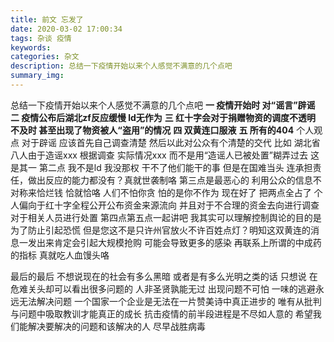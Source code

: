 ```yaml
---
title: 前文 忘发了
date: 2020-03-02 17:00:34
tags: 杂谈 疫情
keywords:
categories: 杂文
description: 总结一下疫情开始以来个人感觉不满意的几个点吧
summary_img:
---
```



总结一下疫情开始以来个人感觉不满意的几个点吧
__一 疫情开始时 对“谣言”辟谣__
__二 疫情公布后湖北zf反应缓慢 ld无作为__
__三 红十字会对于捐赠物资的调度不透明 不及时 甚至出现了物资被人“盗用”的情况__
__四 双黄连口服液__
__五 所有的404__
个人观点 
对于辟谣 应该首先自己调查清楚 然后以此对公众有个清楚的交代 比如 湖北省八人由于造谣xxx 根据调查 实际情况xxx 而不是用“造谣人已被处置”糊弄过去 这是其一
第二点 我不是ld 我没那权 干不了他们能干的事 但是在国难当头 连承担责任，做出反应的能力都没有？真就世袭制咯
第三点是最恶心的 利用公众的信息不对称来恰烂钱 恰就恰咯 人们不怕你贪 怕的是你不作为 现在好了 把两点全占了 个人偏向于红十字全程公开公布资金来源流向 并且对于不合理的资金去向进行调查 对于相关人员进行处置
第四点第五点一起讲吧 我其实可以理解控制舆论的目的是为了防止引起恐慌 但是您这不是只许州官放火不许百姓点灯？明知这双黄连的消息一发出来肯定会引起大规模抢购 可能会导致更多的感染 再联系上所谓的中成药的指标 真就吃人血馒头咯

最后的最后 不想说现在的社会有多么黑暗 或者是有多么光明之类的话 只想说 在危难关头却可以看出很多问题的 人非圣贤孰能无过 出现问题不可怕 一味的逃避永远无法解决问题 一个国家一个企业是无法在一片赞美诗中真正进步的 唯有从批判与问题中吸取教训才能真正的成长 抗击疫情的前半段进程是不尽如人意的 希望我们能解决要解决的问题和该解决的人 尽早战胜病毒
